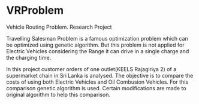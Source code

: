 # VRProblem
Vehicle Routing Problem. Research Project

Travelling Salesman Problem is a famous optimization problem which can be optimized using genetic algorithm. 
But this problem is not applied for Electric Vehicles considering the Range it can drive in a single charge and the charging time.

In this project customer orders of one outlet(KEELS Rajagiriya 2) of a supermarket chain in Sri Lanka is analysed. The objective is to compare the costs of using both Electric Vehicles and Oil Combusion Vehicles.
For this comparison genetic algorithm is used. Certain modifications are made to original algorithm to help this comparison.
